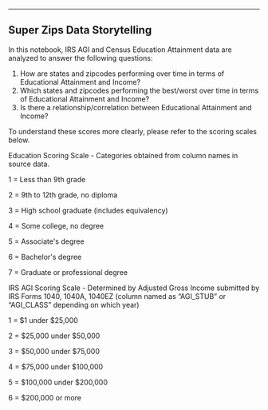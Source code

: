 ----------------------------
Super Zips Data Storytelling
----------------------------

In this notebook, IRS AGI and Census Education Attainment data are analyzed to answer the following questions:

1) How are states and zipcodes performing over time in terms of Educational Attainment and Income?
2) Which states and zipcodes performing the best/worst over time in terms of Educational Attainment and Income?
3) Is there a relationship/correlation between Educational Attainment and Income?

To understand these scores more clearly, please refer to the scoring scales below.

Education Scoring Scale - Categories obtained from column names in source data.

1 = Less than 9th grade

2 = 9th to 12th grade, no diploma

3 = High school graduate (includes equivalency)

4 = Some college, no degree

5 = Associate's degree

6 = Bachelor's degree

7 = Graduate or professional degree



IRS AGI Scoring Scale - Determined by Adjusted Gross Income submitted by IRS Forms 1040, 1040A, 1040EZ (column named as “AGI_STUB” or “AGI_CLASS” depending on which year)

1 = $1 under $25,000

2 = $25,000 under $50,000

3 = $50,000 under $75,000

4 = $75,000 under $100,000

5 = $100,000 under $200,000

6 = $200,000 or more
